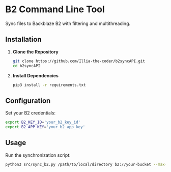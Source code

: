 
# B2 Command Line Tool

Sync files to Backblaze B2 with filtering and multithreading.

## Installation

1. **Clone the Repository**
    ```bash
    git clone https://github.com/Illia-the-coder/b2syncAPI.git
    cd b2syncAPI
    ```

2. **Install Dependencies**
    ```bash
    pip3 install -r requirements.txt
    ```

## Configuration

Set your B2 credentials:
```bash
export B2_KEY_ID='your_b2_key_id'
export B2_APP_KEY='your_b2_app_key'
```

## Usage

Run the synchronization script:
```bash
python3 src/sync_b2.py /path/to/local/directory b2://your-bucket --max-age <number>d --min-size <number>MB --threads <number>
```
